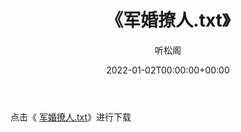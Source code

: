 ﻿---
title:  《军婚撩人.txt》
date:   2022-01-02T00:00:00+00:00
author: 听松阁
layout: post
permalink: /军婚撩人/
categories: 小说
tags: [小说]
---

点击《 [军婚撩人.txt](http://img.660000.xyz/bookstukust/book/bntxt/10/军婚撩人.txt)》进行下载